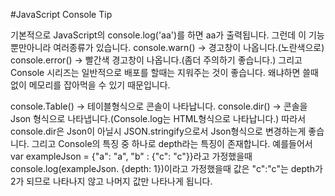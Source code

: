 #JavaScript Console Tip

기본적으로 JavaScript의 console.log('aa')를 하면 aa가 출력됩니다.
그런데 이 기능 뿐만아니라 여러종류가 있습니다.
console.warn() -> 경고창이 나옵니다.(노란색으로)
console.error() -> 빨간색 경고창이 나옵니다.(좀더 주의하기 좋습니다.)
그리고 Console 시리즈는 일반적으로 배포를 할때는 지워주는 것이 좋습니다. 왜냐하면 쓸때없이 메모리를 잡아먹을 수 있기 때문입니다.

console.Table() -> 테이블형식으로 콘솔이 나타납니다.
console.dir() -> 콘솔을 Json 형식으로 나타냅니다.(Console.log는 HTML형식으로 나타납니다.)
따라서 console.dir은 Json이 아닐시 JSON.stringify으로서 Json형식으로 변경하는게 좋습니다.
그리고 Console의 특징 중 하나로 depth라는 특징이 존재합니다.
예를들어서
var exampleJson = {"a": "a", "b" : {"c": "c"}}라고 가정했을때 console.log(exampleJson. {depth: 1})이라고 가정했을때 값은 "c":"c"는 depth가 2가 되므로 나타나지 않고 나머지 값만 나타나게 됩니다.